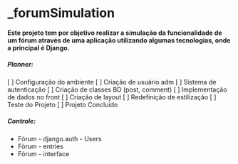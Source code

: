 # _forumSimulation

**Este projeto tem por objetivo realizar a simulação da funcionalidade de um fórum através de uma aplicação utilizando algumas tecnologias, onde a principal é Django.**

##### Planner: 

[ ] Configuração do ambiente
[ ] Criação de usuário adm
[ ] Sistema de autenticação
[ ] Criação de classes BD (post, comment)
[ ] Implementação de dados no front
[ ] Criação de layout
[ ] Redefinição de estilização
[ ] Teste do Projeto
[ ] Projeto Concluído


##### Controle:

* Fórum - django.auth - Users
* Fórum - entries
* Fórum - interface

